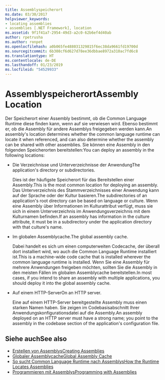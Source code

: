 ```yaml
---
title: Assemblyspeicherort
ms.date: 03/30/2017
helpviewer_keywords:
- locating assemblies
- assemblies [.NET Framework], location
ms.assetid: 9f1f41a7-2954-49d3-a2c0-62b6ef4d40ab
author: rpetrusha
ms.author: ronpet
ms.openlocfilehash: a0b065fe488031329815f6ec38da9661fd19700d
ms.sourcegitcommit: 6b308cf6d627d78ee36dbbae8972a310ac7fd6c8
ms.translationtype: HT
ms.contentlocale: de-DE
ms.lasthandoff: 01/23/2019
ms.locfileid: "54529933"
---
```

# <a name="assembly-location"></a><span data-ttu-id="b40d3-102">Assemblyspeicherort</span><span class="sxs-lookup"><span data-stu-id="b40d3-102">Assembly Location</span></span>
<span data-ttu-id="b40d3-103">Der Speicherort einer Assembly bestimmt, ob die Common Language Runtime diese finden kann, wenn auf sie verwiesen wird. Ebenso bestimmt er, ob die Assembly für andere Assemblys freigegeben werden kann.</span><span class="sxs-lookup"><span data-stu-id="b40d3-103">An assembly's location determines whether the common language runtime can locate it when referenced, and can also determine whether the assembly can be shared with other assemblies.</span></span> <span data-ttu-id="b40d3-104">Sie können eine Assembly in den folgenden Speicherorten bereitstellen:</span><span class="sxs-lookup"><span data-stu-id="b40d3-104">You can deploy an assembly in the following locations:</span></span>  
  
-   <span data-ttu-id="b40d3-105">Die Verzeichnisse und Unterverzeichnisse der Anwendung</span><span class="sxs-lookup"><span data-stu-id="b40d3-105">The application's directory or subdirectories.</span></span>  
  
     <span data-ttu-id="b40d3-106">Dies ist der häufigste Speicherort für das Bereitstellen einer Assembly.</span><span class="sxs-lookup"><span data-stu-id="b40d3-106">This is the most common location for deploying an assembly.</span></span> <span data-ttu-id="b40d3-107">Das Unterverzeichnis des Stammverzeichnisses einer Anwendung kann auf der Sprache oder der Kultur basieren.</span><span class="sxs-lookup"><span data-stu-id="b40d3-107">The subdirectories of an application's root directory can be based on language or culture.</span></span> <span data-ttu-id="b40d3-108">Wenn eine Assembly über Informationen im Kulturattribut verfügt, muss sie sich in einem Unterverzeichnis im Anwendungsverzeichnis mit dem Kulturnamen befinden.</span><span class="sxs-lookup"><span data-stu-id="b40d3-108">If an assembly has information in the culture attribute, it must be in a subdirectory under the application directory with that culture's name.</span></span>  
  
-   <span data-ttu-id="b40d3-109">Im globalen Assemblycache.</span><span class="sxs-lookup"><span data-stu-id="b40d3-109">The global assembly cache.</span></span>  
  
     <span data-ttu-id="b40d3-110">Dabei handelt es sich um einen computerweiten Codecache, der überall dort installiert wird, wo auch die Common Language Runtime installiert ist.</span><span class="sxs-lookup"><span data-stu-id="b40d3-110">This is a machine-wide code cache that is installed wherever the common language runtime is installed.</span></span> <span data-ttu-id="b40d3-111">Wenn Sie eine Assembly für mehrere Anwendungen freigeben möchten, sollten Sie die Assembly in den meisten Fällen im globalen Assemblycache bereitstellen.</span><span class="sxs-lookup"><span data-stu-id="b40d3-111">In most cases, if you intend to share an assembly with multiple applications, you should deploy it into the global assembly cache.</span></span>  
  
-   <span data-ttu-id="b40d3-112">Auf einem HTTP-Server</span><span class="sxs-lookup"><span data-stu-id="b40d3-112">On an HTTP server.</span></span>  
  
     <span data-ttu-id="b40d3-113">Eine auf einem HTTP-Server bereitgestellte Assembly muss einen starken Namen haben. Sie zeigen im Codebasisabschnitt Ihrer Anwendungskonfigurationsdatei auf die Assembly.</span><span class="sxs-lookup"><span data-stu-id="b40d3-113">An assembly deployed on an HTTP server must have a strong name; you point to the assembly in the codebase section of the application's configuration file.</span></span>  
  
## <a name="see-also"></a><span data-ttu-id="b40d3-114">Siehe auch</span><span class="sxs-lookup"><span data-stu-id="b40d3-114">See also</span></span>
- [<span data-ttu-id="b40d3-115">Erstellen von Assemblys</span><span class="sxs-lookup"><span data-stu-id="b40d3-115">Creating Assemblies</span></span>](../../../docs/framework/app-domains/create-assemblies.md)
- [<span data-ttu-id="b40d3-116">Globaler Assemblycache</span><span class="sxs-lookup"><span data-stu-id="b40d3-116">Global Assembly Cache</span></span>](../../../docs/framework/app-domains/gac.md)
- [<span data-ttu-id="b40d3-117">So sucht Common Language Runtime nach Assemblys</span><span class="sxs-lookup"><span data-stu-id="b40d3-117">How the Runtime Locates Assemblies</span></span>](../../../docs/framework/deployment/how-the-runtime-locates-assemblies.md)
- [<span data-ttu-id="b40d3-118">Programmieren mit Assemblys</span><span class="sxs-lookup"><span data-stu-id="b40d3-118">Programming with Assemblies</span></span>](../../../docs/framework/app-domains/programming-with-assemblies.md)
